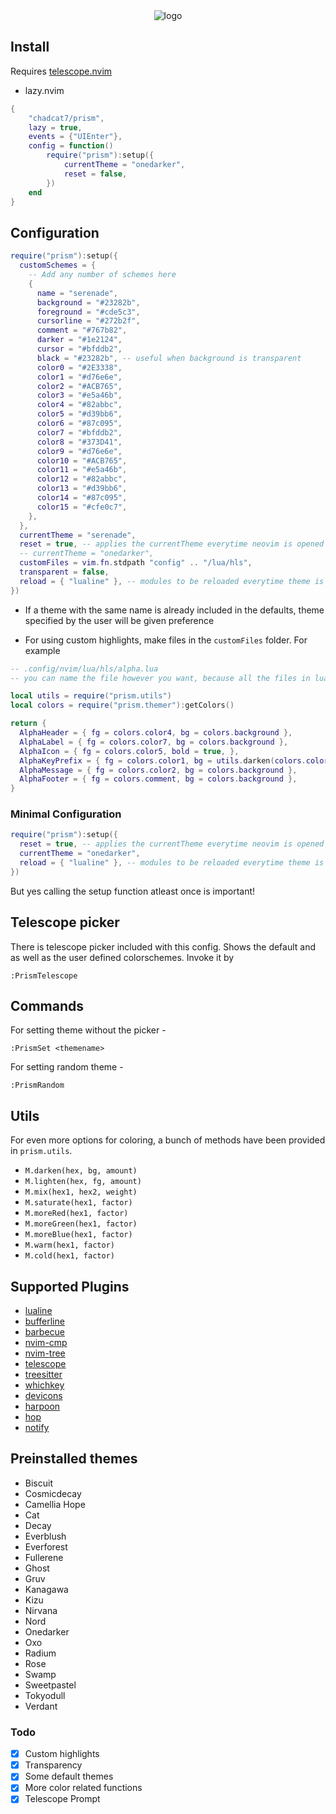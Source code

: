 <div align="center">
  <img src="prism.png" alt="logo">
</div>

## Install

Requires [telescope.nvim](https://github.com/nvim-telescope/telescope.nvim)


- lazy.nvim

```lua
{
    "chadcat7/prism",
    lazy = true,
    events = {"UIEnter"},
    config = function()
        require("prism"):setup({
            currentTheme = "onedarker",
            reset = false,
        })
    end
}
```
## Configuration

```lua
require("prism"):setup({
  customSchemes = {
    -- Add any number of schemes here
    {
      name = "serenade",
      background = "#23282b",
      foreground = "#cde5c3",
      cursorline = "#272b2f",
      comment = "#767b82",
      darker = "#1e2124",
      cursor = "#bfddb2",
      black = "#23282b", -- useful when background is transparent
      color0 = "#2E3338",
      color1 = "#d76e6e",
      color2 = "#ACB765",
      color3 = "#e5a46b",
      color4 = "#82abbc",
      color5 = "#d39bb6",
      color6 = "#87c095",
      color7 = "#bfddb2",
      color8 = "#373D41",
      color9 = "#d76e6e",
      color10 = "#ACB765",
      color11 = "#e5a46b",
      color12 = "#82abbc",
      color13 = "#d39bb6",
      color14 = "#87c095",
      color15 = "#cfe0c7",
    },
  },
  currentTheme = "serenade",
  reset = true, -- applies the currentTheme everytime neovim is opened
  -- currentTheme = "onedarker",
  customFiles = vim.fn.stdpath "config" .. "/lua/hls",
  transparent = false,
  reload = { "lualine" }, -- modules to be reloaded everytime theme is set 
})
```
- If a theme with the same name is already included in the defaults, theme specified by the user will be given preference

- For using custom highlights, make files in the `customFiles` folder. For example

```lua
-- .config/nvim/lua/hls/alpha.lua
-- you can name the file however you want, because all the files in lua/hls would be read 

local utils = require("prism.utils")
local colors = require("prism.themer"):getColors()

return {
  AlphaHeader = { fg = colors.color4, bg = colors.background },
  AlphaLabel = { fg = colors.color7, bg = colors.background },
  AlphaIcon = { fg = colors.color5, bold = true, },
  AlphaKeyPrefix = { fg = colors.color1, bg = utils.darken(colors.color1, colors.black, 0.04) },
  AlphaMessage = { fg = colors.color2, bg = colors.background },
  AlphaFooter = { fg = colors.comment, bg = colors.background },
}
```

### Minimal Configuration

```lua
require("prism"):setup({
  reset = true, -- applies the currentTheme everytime neovim is opened
  currentTheme = "onedarker",
  reload = { "lualine" }, -- modules to be reloaded everytime theme is set 
})
```
But yes calling the setup function atleast once is important!

## Telescope picker

There is telescope picker included with this config. Shows the default and as well as the user defined colorschemes. Invoke it by

```
:PrismTelescope
```

## Commands

For setting theme without the picker - 

```
:PrismSet <themename>
```

For setting random theme - 

```
:PrismRandom
```

## Utils

For even more options for coloring, a bunch of methods have been provided in `prism.utils`.

- `M.darken(hex, bg, amount)`
- `M.lighten(hex, fg, amount)`
- `M.mix(hex1, hex2, weight)`
- `M.saturate(hex1, factor)`
- `M.moreRed(hex1, factor)`
- `M.moreGreen(hex1, factor)`
- `M.moreBlue(hex1, factor)`
- `M.warm(hex1, factor)`
- `M.cold(hex1, factor)`

## Supported Plugins

- [lualine](https://github.com/nvim-lualine/lualine.nvim)
- [bufferline](https://github.com/akinsho/bufferline.nvim)
- [barbecue](https://github.com/utilyre/barbecue.nvim)
- [nvim-cmp](https://github.com/hrsh7th/nvim-cmp)
- [nvim-tree](https://github.com/kyazdani42/nvim-tree.lua)
- [telescope](https://github.com/nvim-telescope/telescope.nvim)
- [treesitter](https://github.com/nvim-treesitter/nvim-treesitter)
- [whichkey](https://github.com/folke/which-key.nvim)
- [devicons](https://github.com/rcarriga/nvim-notify)
- [harpoon](https://github.com/ThePrimeagen/harpoon)
- [hop](https://github.com/phaazon/hop.nvim)
- [notify](https://github.com/rcarriga/nvim-notify)

## Preinstalled themes

+ Biscuit
+ Cosmicdecay
+ Camellia Hope
+ Cat 
+ Decay
+ Everblush 
+ Everforest
+ Fullerene
+ Ghost
+ Gruv
+ Kanagawa
+ Kizu
+ Nirvana
+ Nord
+ Onedarker
+ Oxo
+ Radium
+ Rose
+ Swamp
+ Sweetpastel
+ Tokyodull
+ Verdant

### Todo

- [x] Custom highlights
- [x] Transparency
- [x] Some default themes
- [x] More color related functions
- [x] Telescope Prompt
